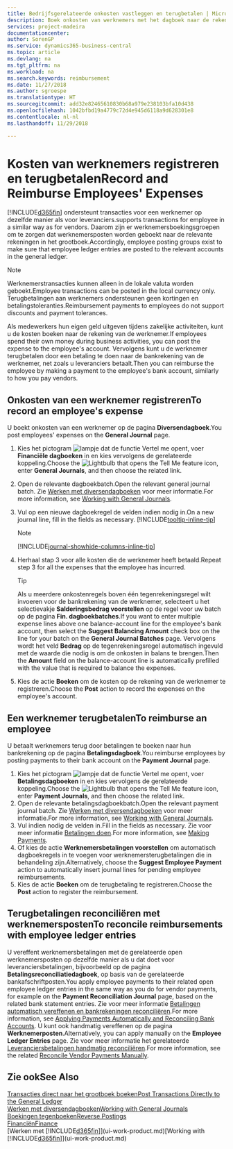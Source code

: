 ```yaml
---
title: Bedrijfsgerelateerde onkosten vastleggen en terugbetalen | Microsoft Docs
description: Boek onkosten van werknemers met het dagboek naar de rekening van de werknemer en boek later een betaling naar de bankrekening van de werknemer om bedrijfgerelateerde onkosten terug te betalen.
services: project-madeira
documentationcenter: 
author: SorenGP
ms.service: dynamics365-business-central
ms.topic: article
ms.devlang: na
ms.tgt_pltfrm: na
ms.workload: na
ms.search.keywords: reimbursement
ms.date: 11/27/2018
ms.author: sgroespe
ms.translationtype: HT
ms.sourcegitcommit: add32e82465610830b68a979e238103bfa10d438
ms.openlocfilehash: 1042bfbd19a4779c72d4e945d6118a9d628301e8
ms.contentlocale: nl-nl
ms.lasthandoff: 11/29/2018

---
```

# <a name="record-and-reimburse-employees-expenses"></a><span data-ttu-id="81332-103">Kosten van werknemers registreren en terugbetalen</span><span class="sxs-lookup"><span data-stu-id="81332-103">Record and Reimburse Employees' Expenses</span></span>
[!INCLUDE[d365fin](includes/d365fin_md.md)] <span data-ttu-id="81332-104">ondersteunt transacties voor een werknemer op dezelfde manier als voor leveranciers.</span><span class="sxs-lookup"><span data-stu-id="81332-104">supports transactions for employee in a similar way as for vendors.</span></span> <span data-ttu-id="81332-105">Daarom zijn er werknemersboekingsgroepen om te zorgen dat werknemersposten worden geboekt naar de relevante rekeningen in het grootboek.</span><span class="sxs-lookup"><span data-stu-id="81332-105">Accordingly, employee posting groups exist to make sure that employee ledger entries are posted to the relevant accounts in the general ledger.</span></span>

> [!NOTE]  
> <span data-ttu-id="81332-106">Werknemerstransacties kunnen alleen in de lokale valuta worden geboekt.</span><span class="sxs-lookup"><span data-stu-id="81332-106">Employee transactions can be posted in the local currency only.</span></span> <span data-ttu-id="81332-107">Terugbetalingen aan werknemers ondersteunen geen kortingen en betalingstoleranties.</span><span class="sxs-lookup"><span data-stu-id="81332-107">Reimbursement payments to employees do not support discounts and payment tolerances.</span></span>

<span data-ttu-id="81332-108">Als medewerkers hun eigen geld uitgeven tijdens zakelijke activiteiten, kunt u de kosten boeken naar de rekening van de werknemer.</span><span class="sxs-lookup"><span data-stu-id="81332-108">If employees spend their own money during business activities, you can post the expense to the employee's account.</span></span> <span data-ttu-id="81332-109">Vervolgens kunt u de werknemer terugbetalen door een betaling te doen naar de bankrekening van de werknemer, net zoals u leveranciers betaalt.</span><span class="sxs-lookup"><span data-stu-id="81332-109">Then you can reimburse the employee by making a payment to the employee's bank account, similarly to how you pay vendors.</span></span>

## <a name="to-record-an-employees-expense"></a><span data-ttu-id="81332-110">Onkosten van een werknemer registreren</span><span class="sxs-lookup"><span data-stu-id="81332-110">To record an employee's expense</span></span>
<span data-ttu-id="81332-111">U boekt onkosten van een werknemer op de pagina **Diversendagboek**.</span><span class="sxs-lookup"><span data-stu-id="81332-111">You post employees' expenses on the **General Journal** page.</span></span>
1. <span data-ttu-id="81332-112">Kies het pictogram ![lampje dat de functie Vertel me opent](media/ui-search/search_small.png "Vertel me wat u wilt doen"), voer **Financiële dagboeken** in en kies vervolgens de gerelateerde koppeling.</span><span class="sxs-lookup"><span data-stu-id="81332-112">Choose the ![Lightbulb that opens the Tell Me feature](media/ui-search/search_small.png "Tell me what you want to do") icon, enter **General Journals**, and then choose the related link.</span></span>
2. <span data-ttu-id="81332-113">Open de relevante dagboekbatch.</span><span class="sxs-lookup"><span data-stu-id="81332-113">Open the relevant general journal batch.</span></span> <span data-ttu-id="81332-114">Zie [Werken met diversendagboeken](ui-work-general-journals.md) voor meer informatie.</span><span class="sxs-lookup"><span data-stu-id="81332-114">For more information, see [Working with General Journals](ui-work-general-journals.md).</span></span>
3. <span data-ttu-id="81332-115">Vul op een nieuwe dagboekregel de velden indien nodig in.</span><span class="sxs-lookup"><span data-stu-id="81332-115">On a new journal line, fill in the fields as necessary.</span></span> [!INCLUDE[tooltip-inline-tip](includes/tooltip-inline-tip_md.md)]    

    > [!NOTE]
    > [!INCLUDE[journal-showhide-columns-inline-tip](includes/journal-showhide-columns-inline-tip.md)]
4. <span data-ttu-id="81332-116">Herhaal stap 3 voor alle kosten die de werknemer heeft betaald.</span><span class="sxs-lookup"><span data-stu-id="81332-116">Repeat step 3 for all the expenses that the employee has incurred.</span></span>

    > [!TIP]  
    > <span data-ttu-id="81332-117">Als u meerdere onkostenregels boven één tegenrekeningsregel wilt invoeren voor de bankrekening van de werknemer, selecteert u het selectievakje **Salderingsbedrag voorstellen** op de regel voor uw batch op de pagina **Fin. dagboekbatches**.</span><span class="sxs-lookup"><span data-stu-id="81332-117">If you want to enter multiple expense lines above one balance-account line for the employee's bank account, then select the **Suggest Balancing Amount** check box on the line for your batch on the **General Journal Batches** page.</span></span> <span data-ttu-id="81332-118">Vervolgens wordt het veld **Bedrag** op de tegenrekeningsregel automatisch ingevuld met de waarde die nodig is om de onkosten in balans te brengen.</span><span class="sxs-lookup"><span data-stu-id="81332-118">Then the **Amount** field on the balance-account line is automatically prefilled with the value that is required to balance the expenses.</span></span>
5. <span data-ttu-id="81332-119">Kies de actie **Boeken** om de kosten op de rekening van de werknemer te registreren.</span><span class="sxs-lookup"><span data-stu-id="81332-119">Choose the **Post** action to record the expenses on the employee's account.</span></span>

## <a name="to-reimburse-an-employee"></a><span data-ttu-id="81332-120">Een werknemer terugbetalen</span><span class="sxs-lookup"><span data-stu-id="81332-120">To reimburse an employee</span></span>
<span data-ttu-id="81332-121">U betaalt werknemers terug door betalingen te boeken naar hun bankrekening op de pagina **Betalingsdagboek**.</span><span class="sxs-lookup"><span data-stu-id="81332-121">You reimburse employees by posting payments to their bank account on the **Payment Journal** page.</span></span>
1. <span data-ttu-id="81332-122">Kies het pictogram ![lampje dat de functie Vertel me opent](media/ui-search/search_small.png "Vertel me wat u wilt doen"), voer **Betalingsdagboeken** in en kies vervolgens de gerelateerde koppeling.</span><span class="sxs-lookup"><span data-stu-id="81332-122">Choose the ![Lightbulb that opens the Tell Me feature](media/ui-search/search_small.png "Tell me what you want to do") icon, enter **Payment Journals**, and then choose the related link.</span></span>
2. <span data-ttu-id="81332-123">Open de relevante betalingsdagboekbatch.</span><span class="sxs-lookup"><span data-stu-id="81332-123">Open the relevant payment journal batch.</span></span> <span data-ttu-id="81332-124">Zie [Werken met diversendagboeken](ui-work-general-journals.md) voor meer informatie.</span><span class="sxs-lookup"><span data-stu-id="81332-124">For more information, see [Working with General Journals](ui-work-general-journals.md).</span></span>
3. <span data-ttu-id="81332-125">Vul indien nodig de velden in.</span><span class="sxs-lookup"><span data-stu-id="81332-125">Fill in the fields as necessary.</span></span> <span data-ttu-id="81332-126">Zie voor meer informatie [Betalingen doen](payables-make-payments.md).</span><span class="sxs-lookup"><span data-stu-id="81332-126">For more information, see [Making Payments](payables-make-payments.md).</span></span>
4. <span data-ttu-id="81332-127">Of kies de actie **Werknemersbetalingen voorstellen** om automatisch dagboekregels in te voegen voor werknemersterugbetalingen die in behandeling zijn.</span><span class="sxs-lookup"><span data-stu-id="81332-127">Alternatively, choose the **Suggest Employee Payment** action to automatically insert journal lines for pending employee reimbursements.</span></span>
5. <span data-ttu-id="81332-128">Kies de actie **Boeken** om de terugbetaling te registreren.</span><span class="sxs-lookup"><span data-stu-id="81332-128">Choose the **Post** action to register the reimbursement.</span></span>  

## <a name="to-reconcile-reimbursements-with-employee-ledger-entries"></a><span data-ttu-id="81332-129">Terugbetalingen reconciliëren met werknemersposten</span><span class="sxs-lookup"><span data-stu-id="81332-129">To reconcile reimbursements with employee ledger entries</span></span>
<span data-ttu-id="81332-130">U vereffent werknemersbetalingen met de gerelateerde open werknemersposten op dezelfde manier als u dat doet voor leveranciersbetalingen, bijvoorbeeld op de pagina **Betalingsreconciliatiedagboek**, op basis van de gerelateerde bankafschriftposten.</span><span class="sxs-lookup"><span data-stu-id="81332-130">You apply employee payments to their related open employee ledger entries in the same way as you do for vendor payments, for example on the **Payment Reconciliation Journal** page, based on the related bank statement entries.</span></span> <span data-ttu-id="81332-131">Zie voor meer informatie [Betalingen automatisch vereffenen en bankrekeningen reconciliëren](receivables-apply-payments-auto-reconcile-bank-accounts.md).</span><span class="sxs-lookup"><span data-stu-id="81332-131">For more information, see [Applying Payments Automatically and Reconciling Bank Accounts](receivables-apply-payments-auto-reconcile-bank-accounts.md).</span></span> <span data-ttu-id="81332-132">U kunt ook handmatig vereffenen op de pagina **Werknemerposten**.</span><span class="sxs-lookup"><span data-stu-id="81332-132">Alternatively, you can apply manually on the **Employee Ledger Entries** page.</span></span> <span data-ttu-id="81332-133">Zie voor meer informatie het gerelateerde [Leveranciersbetalingen handmatig reconciliëren](payables-how-apply-purchase-transactions-manually.md).</span><span class="sxs-lookup"><span data-stu-id="81332-133">For more information, see the related [Reconcile Vendor Payments Manually](payables-how-apply-purchase-transactions-manually.md).</span></span>  

## <a name="see-also"></a><span data-ttu-id="81332-134">Zie ook</span><span class="sxs-lookup"><span data-stu-id="81332-134">See Also</span></span>
[<span data-ttu-id="81332-135">Transacties direct naar het grootboek boeken</span><span class="sxs-lookup"><span data-stu-id="81332-135">Post Transactions Directly to the General Ledger</span></span>](finance-how-post-transactions-directly.md)  
[<span data-ttu-id="81332-136">Werken met diversendagboeken</span><span class="sxs-lookup"><span data-stu-id="81332-136">Working with General Journals</span></span>](ui-work-general-journals.md)  
[<span data-ttu-id="81332-137">Boekingen tegenboeken</span><span class="sxs-lookup"><span data-stu-id="81332-137">Reverse Postings</span></span>](finance-how-reverse-journal-posting.md)  
[<span data-ttu-id="81332-138">Financiën</span><span class="sxs-lookup"><span data-stu-id="81332-138">Finance</span></span>](finance.md)  
<span data-ttu-id="81332-139">[Werken met [!INCLUDE[d365fin](includes/d365fin_md.md)]](ui-work-product.md)</span><span class="sxs-lookup"><span data-stu-id="81332-139">[Working with [!INCLUDE[d365fin](includes/d365fin_md.md)]](ui-work-product.md)</span></span>  

